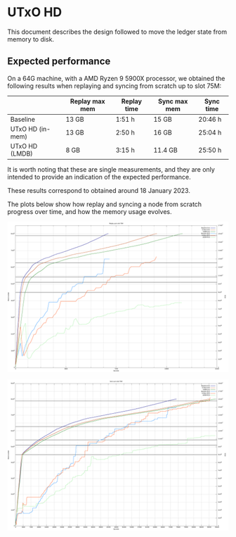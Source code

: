 # UTxO HD 

This document describes the design followed to move the ledger state 
from memory to disk.

## Expected performance 

On a 64G machine, with a AMD Ryzen 9 5900X processor, we obtained the following
results when replaying and syncing from scratch up to slot 75M:


|                  | Replay max mem | Replay time | Sync max mem | Sync time |
|------------------|----------------|-------------|--------------|-----------|
| Baseline         | 13 GB          | 1:51 h      | 15 GB        | 20:46 h   |
| UTxO HD (in-mem) | 13 GB          | 2:50 h      | 16 GB        | 25:04 h   |
| UTxO HD (LMDB)   | 8 GB           | 3:15 h      | 11.4 GB      | 25:50 h   |

It is worth noting that these are single measurements, and they are only
intended to provide an indication of the expected performance.

These results correspond to obtained around 18 January 2023.

The plots below show how replay and syncing a node from scratch progress over
time, and how the memory usage evolves.

![replay times](images/utxo-hd-replay-01-19-23.png)

![sync times](images/utxo-hd-sync-01-19-23.png)
